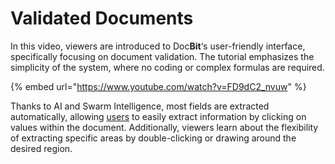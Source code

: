 # Validated Documents

In this video, viewers are introduced to Doc**Bit**‘s user-friendly interface, specifically focusing on document validation. The tutorial emphasizes the simplicity of the system, where no coding or complex formulas are required.



{% embed url="https://www.youtube.com/watch?v=FD9dC2_nvuw" %}

Thanks to AI and Swarm Intelligence, most fields are extracted automatically, allowing [users](https://docbits.com/de/doc/einstellungen/gruppen-benutzer-und-berechtigungen/) to easily extract information by clicking on values within the document. Additionally, viewers learn about the flexibility of extracting specific areas by double-clicking or drawing around the desired region.
